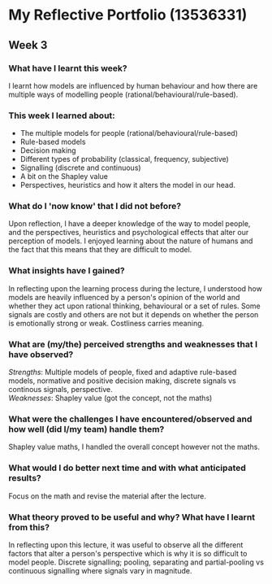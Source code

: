 # My Reflective Portfolio (13536331)
## Week 3
### What have I learnt this week?
I learnt how models are influenced by human behaviour and how there are multiple ways of modelling people (rational/behavioural/rule-based).

### This week I learned about:
 - The multiple models for people (rational/behavioural/rule-based)
 - Rule-based models
 - Decision making
 - Different types of probability (classical, frequency, subjective)
 - Signalling (discrete and continuous)
 - A bit on the Shapley value
 - Perspectives, heuristics and how it alters the model in our head.

### What do I 'now know' that I did not before?
Upon reflection, I have a deeper knowledge of the way to model people, and the perspectives, heuristics and psychological effects that alter our perception of models.
I enjoyed learning about the nature of humans and the fact that this means that they are difficult to model.

### What insights have I gained?
In reflecting upon the learning process during the lecture, I understood how models are heavily influenced by a person's opinion of the world and whether they act upon
rational thinking, behavioural or a set of rules. Some signals are costly and others are not but it depends on whether the person is emotionally strong or weak.
Costliness carries meaning.

### What are (my/the) perceived strengths and weaknesses that I have observed?
*Strengths*: Multiple models of people, fixed and adaptive rule-based models, normative and positive decision making, discrete signals vs continous signals, perspective.  
*Weaknesses*: Shapley value (got the concept, not the maths)

### What were the challenges I have encountered/observed and how well (did I/my team) handle them?
Shapley value maths, I handled the overall concept however not the maths. 

### What would I do better next time and with what anticipated results?
Focus on the math and revise the material after the lecture.

### What theory proved to be useful and why? What have I learnt from this?
In reflecting upon this lecture, it was useful to observe all the different factors that alter a person's perspective which is why it is so difficult to model people.
Discrete signalling; pooling, separating and partial-pooling vs continuous signalling where signals vary in magnitude.
